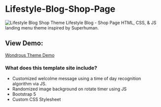 # Lifestyle-Blog-Shop-Page
![Lifestyle Blog Shop Theme]()
Lifestyle Blog - Shop Page
HTML, CSS, & JS landing menu theme inspired by Superhuman.

## View Demo:
[Wondrous Theme Demo](https://matthewmarquise.com/wondrous)

### What does this template site include?
 - Customized welcolme message using a time of day recognition algorithm via JS.
 - Randomized image background on rotate timer using JS
 - Bootstrap 5
 - Custom CSS Stylesheet

